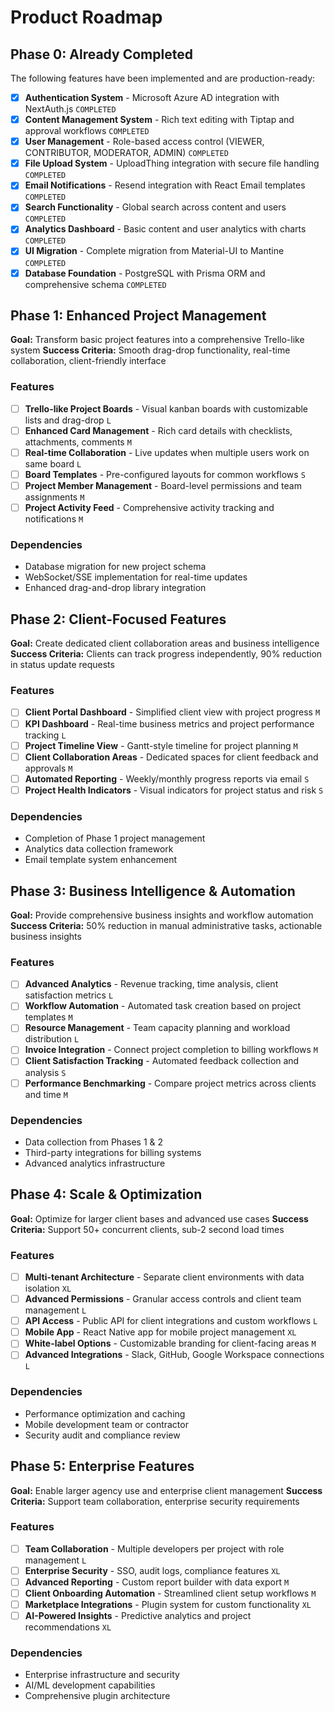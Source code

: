 # Product Roadmap

## Phase 0: Already Completed

The following features have been implemented and are production-ready:

- [x] **Authentication System** - Microsoft Azure AD integration with NextAuth.js `COMPLETED`
- [x] **Content Management System** - Rich text editing with Tiptap and approval workflows `COMPLETED`
- [x] **User Management** - Role-based access control (VIEWER, CONTRIBUTOR, MODERATOR, ADMIN) `COMPLETED`
- [x] **File Upload System** - UploadThing integration with secure file handling `COMPLETED`
- [x] **Email Notifications** - Resend integration with React Email templates `COMPLETED`
- [x] **Search Functionality** - Global search across content and users `COMPLETED`
- [x] **Analytics Dashboard** - Basic content and user analytics with charts `COMPLETED`
- [x] **UI Migration** - Complete migration from Material-UI to Mantine `COMPLETED`
- [x] **Database Foundation** - PostgreSQL with Prisma ORM and comprehensive schema `COMPLETED`

## Phase 1: Enhanced Project Management

**Goal:** Transform basic project features into a comprehensive Trello-like system
**Success Criteria:** Smooth drag-drop functionality, real-time collaboration, client-friendly interface

### Features

- [ ] **Trello-like Project Boards** - Visual kanban boards with customizable lists and drag-drop `L`
- [ ] **Enhanced Card Management** - Rich card details with checklists, attachments, comments `M`
- [ ] **Real-time Collaboration** - Live updates when multiple users work on same board `L`
- [ ] **Board Templates** - Pre-configured layouts for common workflows `S`
- [ ] **Project Member Management** - Board-level permissions and team assignments `M`
- [ ] **Project Activity Feed** - Comprehensive activity tracking and notifications `M`

### Dependencies

- Database migration for new project schema
- WebSocket/SSE implementation for real-time updates
- Enhanced drag-and-drop library integration

## Phase 2: Client-Focused Features

**Goal:** Create dedicated client collaboration areas and business intelligence
**Success Criteria:** Clients can track progress independently, 90% reduction in status update requests

### Features

- [ ] **Client Portal Dashboard** - Simplified client view with project progress `M`
- [ ] **KPI Dashboard** - Real-time business metrics and project performance tracking `L`
- [ ] **Project Timeline View** - Gantt-style timeline for project planning `M`
- [ ] **Client Collaboration Areas** - Dedicated spaces for client feedback and approvals `M`
- [ ] **Automated Reporting** - Weekly/monthly progress reports via email `S`
- [ ] **Project Health Indicators** - Visual indicators for project status and risk `S`

### Dependencies

- Completion of Phase 1 project management
- Analytics data collection framework
- Email template system enhancement

## Phase 3: Business Intelligence & Automation

**Goal:** Provide comprehensive business insights and workflow automation
**Success Criteria:** 50% reduction in manual administrative tasks, actionable business insights

### Features

- [ ] **Advanced Analytics** - Revenue tracking, time analysis, client satisfaction metrics `L`
- [ ] **Workflow Automation** - Automated task creation based on project templates `M`
- [ ] **Resource Management** - Team capacity planning and workload distribution `L`
- [ ] **Invoice Integration** - Connect project completion to billing workflows `M`
- [ ] **Client Satisfaction Tracking** - Automated feedback collection and analysis `S`
- [ ] **Performance Benchmarking** - Compare project metrics across clients and time `M`

### Dependencies

- Data collection from Phases 1 & 2
- Third-party integrations for billing systems
- Advanced analytics infrastructure

## Phase 4: Scale & Optimization

**Goal:** Optimize for larger client bases and advanced use cases
**Success Criteria:** Support 50+ concurrent clients, sub-2 second load times

### Features

- [ ] **Multi-tenant Architecture** - Separate client environments with data isolation `XL`
- [ ] **Advanced Permissions** - Granular access controls and client team management `L`
- [ ] **API Access** - Public API for client integrations and custom workflows `L`
- [ ] **Mobile App** - React Native app for mobile project management `XL`
- [ ] **White-label Options** - Customizable branding for client-facing areas `M`
- [ ] **Advanced Integrations** - Slack, GitHub, Google Workspace connections `L`

### Dependencies

- Performance optimization and caching
- Mobile development team or contractor
- Security audit and compliance review

## Phase 5: Enterprise Features

**Goal:** Enable larger agency use and enterprise client management
**Success Criteria:** Support team collaboration, enterprise security requirements

### Features

- [ ] **Team Collaboration** - Multiple developers per project with role management `L`
- [ ] **Enterprise Security** - SSO, audit logs, compliance features `XL`
- [ ] **Advanced Reporting** - Custom report builder with data export `M`
- [ ] **Client Onboarding Automation** - Streamlined client setup workflows `M`
- [ ] **Marketplace Integrations** - Plugin system for custom functionality `XL`
- [ ] **AI-Powered Insights** - Predictive analytics and project recommendations `XL`

### Dependencies

- Enterprise infrastructure and security
- AI/ML development capabilities
- Comprehensive plugin architecture
